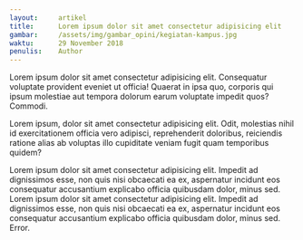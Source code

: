 ```yaml
---
layout:     artikel
title:      Lorem ipsum dolor sit amet consectetur adipisicing elit
gambar:     /assets/img/gambar_opini/kegiatan-kampus.jpg
waktu:      29 November 2018
penulis:    Author
---
```


Lorem ipsum dolor sit amet consectetur adipisicing elit. Consequatur voluptate provident eveniet ut officia! Quaerat in ipsa quo, corporis qui ipsum molestiae aut tempora dolorum earum voluptate impedit quos? Commodi.

Lorem ipsum, dolor sit amet consectetur adipisicing elit. Odit, molestias nihil id exercitationem officia vero adipisci, reprehenderit doloribus, reiciendis ratione alias ab voluptas illo cupiditate veniam fugit quam temporibus quidem?

Lorem ipsum dolor sit amet consectetur adipisicing elit. Impedit ad dignissimos esse, non quis nisi obcaecati ea ex, aspernatur incidunt eos consequatur accusantium explicabo officia quibusdam dolor, minus sed. Lorem ipsum dolor sit amet consectetur adipisicing elit. Impedit ad dignissimos esse, non quis nisi obcaecati ea ex, aspernatur incidunt eos consequatur accusantium explicabo officia quibusdam dolor, minus sed. Error.
